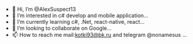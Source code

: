 - 👋 Hi, I’m @AlexSuspect13
- 👀 I’m interested in c# develop and mobile application...
- 🌱 I’m currently learning c#, .Net, react-native, react...
- 💞️ I’m looking to collaborate on Google...
- 📫 How to reach me mail:kotki93@bk.ru and telegram @nonamesus ...

<!---
AlexSuspect13/AlexSuspect13 is a ✨ special ✨ repository because its `README.md` (this file) appears on your GitHub profile.
You can click the Preview link to take a look at your changes.
--->
